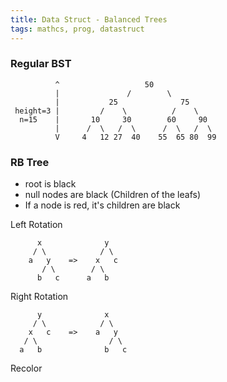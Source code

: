 ```yaml
---
title: Data Struct - Balanced Trees
tags: mathcs, prog, datastruct
---
```

### Regular BST

```node
          ^                   50
          |               /        \
          |           25              75
 height=3 |         /    \          /    \
  n=15    |       10     30        60     90
          |      /  \   /  \      /  \   /  \
          V     4   12 27  40    55  65 80  99
```

###  RB Tree

* root is black
* null nodes are black (Children of the leafs)
* If a node is red, it's children are black



Left Rotation 
```code
      x              y
     / \            / \
    a   y    =>    x   c
       / \        / \  
      b   c      a   b   
```

Right Rotation
```code
      y              x
     / \            / \
    x   c    =>    a   y
   / \                / \
  a   b              b   c
```


Recolor
